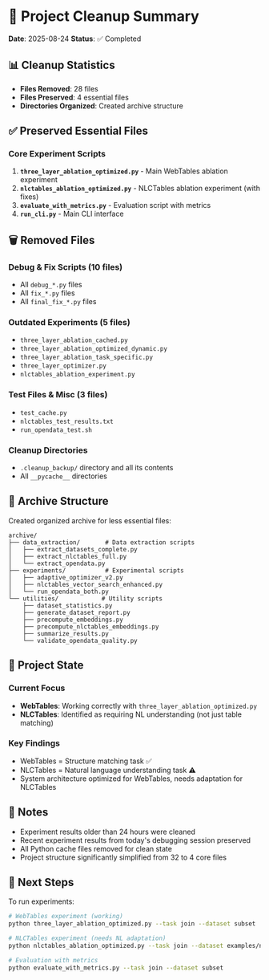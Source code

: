 # 🧹 Project Cleanup Summary

**Date**: 2025-08-24
**Status**: ✅ Completed

## 📊 Cleanup Statistics

- **Files Removed**: 28 files
- **Files Preserved**: 4 essential files
- **Directories Organized**: Created archive structure

## ✅ Preserved Essential Files

### Core Experiment Scripts
1. **`three_layer_ablation_optimized.py`** - Main WebTables ablation experiment
2. **`nlctables_ablation_optimized.py`** - NLCTables ablation experiment (with fixes)
3. **`evaluate_with_metrics.py`** - Evaluation script with metrics
4. **`run_cli.py`** - Main CLI interface

## 🗑️ Removed Files

### Debug & Fix Scripts (10 files)
- All `debug_*.py` files
- All `fix_*.py` files  
- All `final_fix_*.py` files

### Outdated Experiments (5 files)
- `three_layer_ablation_cached.py`
- `three_layer_ablation_optimized_dynamic.py`
- `three_layer_ablation_task_specific.py`
- `three_layer_optimizer.py`
- `nlctables_ablation_experiment.py`

### Test Files & Misc (3 files)
- `test_cache.py`
- `nlctables_test_results.txt`
- `run_opendata_test.sh`

### Cleanup Directories
- `.cleanup_backup/` directory and all its contents
- All `__pycache__` directories

## 📁 Archive Structure

Created organized archive for less essential files:

```
archive/
├── data_extraction/       # Data extraction scripts
│   ├── extract_datasets_complete.py
│   ├── extract_nlctables_full.py
│   └── extract_opendata.py
├── experiments/           # Experimental scripts
│   ├── adaptive_optimizer_v2.py
│   ├── nlctables_vector_search_enhanced.py
│   └── run_opendata_both.py
└── utilities/            # Utility scripts
    ├── dataset_statistics.py
    ├── generate_dataset_report.py
    ├── precompute_embeddings.py
    ├── precompute_nlctables_embeddings.py
    ├── summarize_results.py
    └── validate_opendata_quality.py
```

## 🎯 Project State

### Current Focus
- **WebTables**: Working correctly with `three_layer_ablation_optimized.py`
- **NLCTables**: Identified as requiring NL understanding (not just table matching)

### Key Findings
- WebTables = Structure matching task ✅
- NLCTables = Natural language understanding task ⚠️
- System architecture optimized for WebTables, needs adaptation for NLCTables

## 📝 Notes

- Experiment results older than 24 hours were cleaned
- Recent experiment results from today's debugging session preserved
- All Python cache files removed for clean state
- Project structure significantly simplified from 32 to 4 core files

## 🚀 Next Steps

To run experiments:

```bash
# WebTables experiment (working)
python three_layer_ablation_optimized.py --task join --dataset subset

# NLCTables experiment (needs NL adaptation)
python nlctables_ablation_optimized.py --task join --dataset examples/nlctables/join_subset

# Evaluation with metrics
python evaluate_with_metrics.py --task join --dataset subset
```